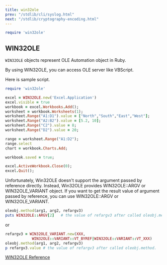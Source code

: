 ```yaml
---
title: win32ole
prev: "/stdlib/cli/syslog.html"
next: "/stdlib/cryptography-encoding.html"
---
```



```ruby
require 'win32ole'
```

## WIN32OLE[](#win32ole)

`WIN32OLE` objects represent OLE Automation object in Ruby.

By using WIN32OLE, you can access OLE server like VBScript.

Here is sample script.


```ruby
require 'win32ole'

excel = WIN32OLE.new('Excel.Application')
excel.visible = true
workbook = excel.Workbooks.Add();
worksheet = workbook.Worksheets(1);
worksheet.Range("A1:D1").value = ["North","South","East","West"];
worksheet.Range("A2:B2").value = [5.2, 10];
worksheet.Range("C2").value = 8;
worksheet.Range("D2").value = 20;

range = worksheet.Range("A1:D2");
range.select
chart = workbook.Charts.Add;

workbook.saved = true;

excel.ActiveWorkbook.Close(0);
excel.Quit();
```

Unfortunately, Win32OLE doesn't support the argument passed by reference
directly. Instead, Win32OLE provides WIN32OLE::ARGV or WIN32OLE\_VARIANT
object. If you want to get the result value of argument passed by
reference, you can use WIN32OLE::ARGV or WIN32OLE\_VARIANT.


```ruby
oleobj.method(arg1, arg2, refargv3)
puts WIN32OLE::ARGV[2]   # the value of refargv3 after called oleobj.method
```

or


```ruby
refargv3 = WIN32OLE_VARIANT.new(XXX,
            WIN32OLE::VARIANT::VT_BYREF|WIN32OLE::VARIANT::VT_XXX)
oleobj.method(arg1, arg2, refargv3)
p refargv3.value # the value of refargv3 after called oleobj.method.
```

<a
href='https://ruby-doc.org/stdlib-2.7.0/libdoc/win32ole/rdoc/WIN32OLE.html'
class='ruby-doc remote' target='_blank'>WIN32OLE Reference</a>













































